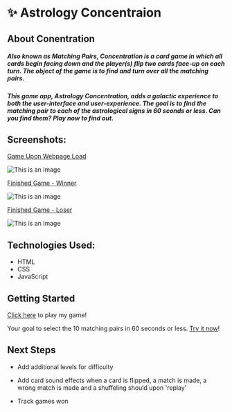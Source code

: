 # ✨ Astrology Concentraion 
## About Conentration
##### Also known as Matching Pairs, Concentration is a card game in which all cards begin facing down and the player(s) flip two cards face-up on each turn. The object of the game is to find and turn over all the matching pairs.
<p></p>

##### This game app, Astrology Concentration, adds a galactic experience to both the user-interface and user-experience. The goal is to find the matching pair to each of the astrological signs in 60 sconds or less. Can you find them? Play now to find out.
<p></p>

## Screenshots:
[Game Upon Webpage Load](https://i.imgur.com/ZCZ7gR8.png)
<p></p>

![This is an image](https://i.imgur.com/ZCZ7gR8.png)
<p></p>

[Finished Game - Winner](https://i.imgur.com/iRAymgP.png)
<p></p>

![This is an image](https://i.imgur.com/iRAymgP.png)


[Finished Game - Loser](https://i.imgur.com/kjYeXlH.png)
<p></p>

![This is an image](https://i.imgur.com/kjYeXlH.png)

## Technologies Used: 
- HTML
- CSS
- JavaScript
<p></p>

## Getting Started
[Click here](https://andrea-s21.github.io/concentration-matching-pairs/) to play my game!
<p></p>

Your goal to select the 10 matching pairs in 60 seconds or less. [Try it now](https://andrea-s21.github.io/concentration-matching-pairs/)!
<p></p>

## Next Steps 
- Add additional levels for difficulty 
<p></p>

- Add card sound effects when a card is flipped, a match is made, a wrong match is made and a shuffeling should upon 'replay'
<p></p>

- Track games won 